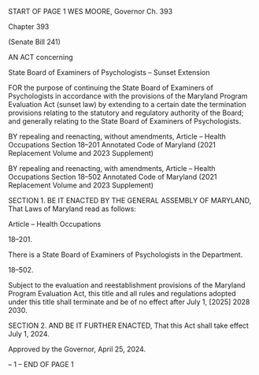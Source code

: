 START OF PAGE 1
WES MOORE, Governor Ch. 393

Chapter 393

(Senate Bill 241)

AN ACT concerning

State Board of Examiners of Psychologists – Sunset Extension

FOR the purpose of continuing the State Board of Examiners of Psychologists in accordance
with the provisions of the Maryland Program Evaluation Act (sunset law) by
extending to a certain date the termination provisions relating to the statutory and
regulatory authority of the Board; and generally relating to the State Board of
Examiners of Psychologists.

BY repealing and reenacting, without amendments,
Article – Health Occupations
Section 18–201
Annotated Code of Maryland
(2021 Replacement Volume and 2023 Supplement)

BY repealing and reenacting, with amendments,
Article – Health Occupations
Section 18–502
Annotated Code of Maryland
(2021 Replacement Volume and 2023 Supplement)

SECTION 1. BE IT ENACTED BY THE GENERAL ASSEMBLY OF MARYLAND,
That Laws of Maryland read as follows:

Article – Health Occupations

18–201.

There is a State Board of Examiners of Psychologists in the Department.

18–502.

Subject to the evaluation and reestablishment provisions of the Maryland Program
Evaluation Act, this title and all rules and regulations adopted under this title shall
terminate and be of no effect after July 1, [2025] 2028 2030.

SECTION 2. AND BE IT FURTHER ENACTED, That this Act shall take effect July
1, 2024.

Approved by the Governor, April 25, 2024.

– 1 –
END OF PAGE 1